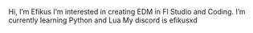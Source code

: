 Hi, I’m Efikus
I’m interested in creating EDM in Fl Studio and Coding.
I’m currently learning Python and Lua
My discord is efikusxd
